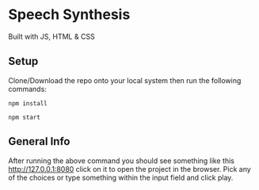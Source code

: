 # Speech Synthesis
Built with JS, HTML & CSS

## Setup
Clone/Download the repo onto your local system then run the following commands:
```
npm install
```
```
npm start
```

## General Info
After running the above command you should see something like this http://127.0.0.1:8080 click on it to open the project in the browser.
Pick any of the choices or type something within the input field and click play.
